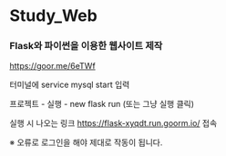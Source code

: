 # Study_Web
### Flask와 파이썬을 이용한 웹사이트 제작




https://goor.me/6eTWf 

터미널에 service mysql start 입력

프로젝트 - 실행 - new flask run (또는 그냥 실행 클릭)

실행 시 나오는 링크 https://flask-xyqdt.run.goorm.io/ 접속

※ 오류로 로그인을 해야 제대로 작동이 됩니다.
